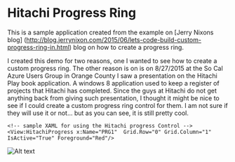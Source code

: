 

Hitachi Progress Ring
================

This is a sample application created from the example on [Jerry Nixons blog] (http://blog.jerrynixon.com/2015/06/lets-code-build-custom-progress-ring-in.html) blog on how to create a progress ring. 

    

I created this demo for two reasons, one I wanted to see how to create a custom progress ring. The other reason is on is on 8/27/2015 at the So Cal Azure Users Group in Orange County I saw a presentation on the Hitachi Play book application. A windows 8 application used to keep a register of projects that Hitachi has completed. Since the guys at Hitachi do not get anything back from giving such presentation, I thought it might be nice to see if I could create a custom progress ring control for them. I am not sure if they will use it or not... but as you can see, it is still pretty cool.


```
<!-- sample XAML for using the Hitachi progress Control -->
<View:HitachiProgress x:Name="PRG1"  Grid.Row="0" Grid.Column="1"   IsActive="True" Foreground="Red"/>
```



![Alt text](https://raw.github.com/StuartSmith/HitachiProgressRing/master/HitachiProgress.gif "Hitachi Progress Ring Example") 
